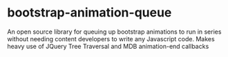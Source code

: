 # bootstrap-animation-queue
An open source library for queuing up bootstrap animations  to run in series without needing content developers to write any Javascript code. Makes heavy use of JQuery Tree Traversal and MDB animation-end callbacks
